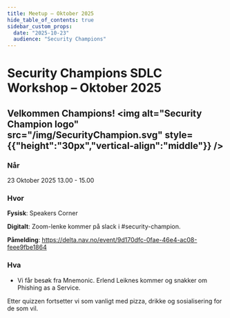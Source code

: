 ```yaml
---
title: Meetup – Oktober 2025
hide_table_of_contents: true
sidebar_custom_props:
  date: "2025-10-23"
  audience: "Security Champions"
---
```


# Security Champions SDLC Workshop – Oktober 2025

## Velkommen Champions! <img alt="Security Champion logo" src="/img/SecurityChampion.svg" style={{"height":"30px","vertical-align":"middle"}} />

### Når

23 Oktober 2025 13.00 - 15.00

### Hvor

**Fysisk**: Speakers Corner

**Digitalt**: Zoom-lenke kommer på slack i #security-champion.

**Påmelding**: https://delta.nav.no/event/9d170dfc-0fae-46e4-ac08-feee9fbe1864

### Hva

- Vi får besøk fra Mnemonic. Erlend Leiknes kommer og snakker om Phishing as a Service.

Etter quizzen fortsetter vi som vanligt med pizza, drikke og sosialisering for de som vil.

